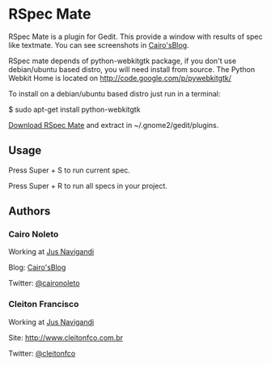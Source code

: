# RSpec Mate

RSpec Mate is a plugin for Gedit. This provide a window with results of spec like textmate. You can see screenshots in [Cairo'sBlog][rspec_mate_url].

RSpec mate depends of python-webkitgtk package, if you don't use debian/ubuntu based distro, you will need install from source. The Python Webkit Home is located on http://code.google.com/p/pywebkitgtk/

To install on a debian/ubuntu based distro just run in a terminal:

  $ sudo apt-get install python-webkitgtk
  
[Download RSpec Mate][down] and extract in ~/.gnome2/gedit/plugins.

## Usage

Press Super + S to run current spec.

Press Super + R to run all specs in your project.

## Authors

### **Cairo Noleto**

Working at [Jus Navigandi][jus]

Blog: [Cairo'sBlog][blog_url]

Twitter: [@caironoleto][twitter_url]

### **Cleiton Francisco**

Working at [Jus Navigandi][jus]

Site: http://www.cleitonfco.com.br

Twitter: [@cleitonfco][cleiton_twitter_url]

[rspec_mate_url]: http://www.caironoleto.com/2009/03/28/rspec-mate-plugin-para-o-geditrspec-mate-plugin-para-o-gedit/
[down]: http://github.com/caironoleto/rspec_mate/tarball/master
[blog_url]: http://www.caironoleto.com/
[twitter_url]: http://www.twitter.com/caironoleto
[cleiton_twitter_url]: http://www.twitter.com/cleitonfco
[jus]: http://jus.uol.com.br/
